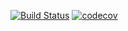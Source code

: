 [![Build Status](https://travis-ci.com/DarkoRockk/job4j_design.svg?branch=master)](https://travis-ci.com/DarkoRockk/job4j_design)
[![codecov](https://codecov.io/gh/DarkoRockk/job4j_design/branch/master/graph/badge.svg?token=I15LZ30PNK)](https://codecov.io/gh/DarkoRockk/job4j_design)
